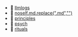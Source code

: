 * 📂 [llmlogs](llmlogs)
* 📄 [noself.md.replace(".md","")](noself.md)
* 📂 [principles](principles)
* 📂 [psych](psych)
* 📂 [rituals](rituals)
